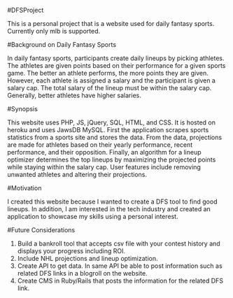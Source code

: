 #DFSProject 

This is a personal project that is a website used for daily fantasy sports. Currently only mlb is supported.

#Background on Daily Fantasy Sports

In daily fantasy sports, participants create daily lineups by picking athletes. The athletes are given points based on their performance for a given sports game. The better an athlete performs, the more points they are given. However, each athlete is assigned a salary and the participant is given a salary cap. The total salary of the lineup must be within the salary cap. Generally, better athletes have higher salaries. 

#Synopsis

This website uses PHP, JS, jQuery, SQL, HTML, and CSS. It is hosted on heroku and uses JawsDB MySQL. First the application scrapes sports statistics from a sports site and stores the data. From the data, projections are made for athletes based on their yearly performance, recent performance, and their opposition. Finally, an algorithm for a lineup optimizer determines the top lineups by maximizing the projected points while staying within the salary cap. User features include removing unwanted athletes and altering their projections. 

#Motivation

I created this website because I wanted to create a DFS tool to find good lineups. In addition, I am interested in the tech industry and created an application to showcase my skills using a personal interest. 

#Future Considerations 

1)	Build a bankroll tool that accepts csv file with your contest history and displays your progress including ROI. 
2)	Include NHL projections and lineup optimization.
3)	Create API to get data. In same API be able to post information such as related DFS links in a blogroll on the website.
4)	Create CMS in Ruby/Rails that posts the information for the related DFS link. 


